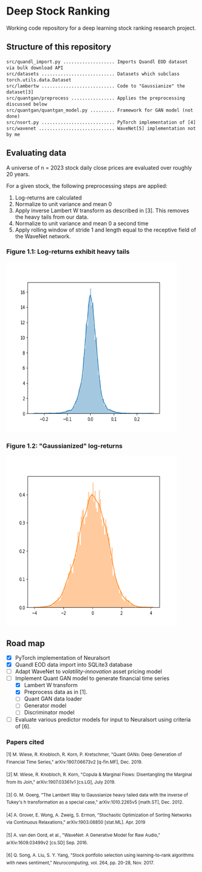 # Deep Stock Ranking

Working code repository for a deep learning stock ranking research project.

## Structure of this repository

```
src/quandl_import.py ................... Imports Quandl EOD dataset via bulk download API
src/datasets ........................... Datasets which subclass torch.utils.data.Dataset
src/lambertw ........................... Code to "Gaussianize" the dataset[3]
src/quantgan/preprocess ................ Applies the preprocessing discussed below
src/quantgan/quantgan_model.py ......... Framework for GAN model (not done)
src/nsort.py ........................... PyTorch implementation of [4]
src/wavenet ............................ WaveNet[5] implementation not by me
```



## Evaluating data

A universe of n = 2023 stock daily close prices are evaluated over roughly 20 years.

For a given stock, the following preprocessing steps are applied:

1. Log-returns are calculated
2. Normalize to unit variance and mean 0
3. Apply inverse Lambert W transform as described in [3]. This removes the heavy tails from our data.
4. Normalize to unit variance and mean 0 a second time
5. Apply rolling window of stride 1 and length equal to the receptive field of the WaveNet network.

### Figure 1.1: Log-returns exhibit heavy tails

<img src="figures/figure1-1.png" width=450 height=450>

### Figure 1.2: "Gaussianized" log-returns

<img src="figures/figure1-2.png" width=450 height=450>

## Road map

- [x] PyTorch implementation of Neuralsort
- [x] Quandl EOD data import into SQLite3 database
- [ ] Adapt WaveNet to *volatility-innovation* asset pricing model 
- [ ] Implement Quant GAN model to generate financial time series
  - [x] Lambert W transform
  - [x] Preprocess data as in [1].
  - [ ] Quant GAN data loader
  - [ ] Generator model
  - [ ] Discriminator model
- [ ] Evaluate various predictor models for input to Neuralsort using criteria of [6].

### Papers cited

<sup>[1] M. Wiese, R. Knobloch, R. Korn, P. Kretschmer, "Quant GANs: Deep Generation of Financial Time Series," arXiv:1907.06673v2 [q-fin.MF], Dec. 2019.</sup>

<sup>[2] M. Wiese, R. Knobloch, R. Korn, "Copula & Marginal Flows: Disentangling the Marginal from its Join," arXiv:1907.03361v1 [cs.LG], July 2019.</sup>

<sup>[3] G. M. Goerg, "The Lambert Way to Gaussianize heavy tailed data with the inverse of Tukey's h transformation as a special case," arXiv:1010.2265v5 [math.ST], Dec. 2012.</sup>

<sup>[4] A. Grover, E. Wong, A. Zweig, S. Ermon, "Stochastic Optimization of Sorting Networks via Continuous Relaxations," arXiv:1903.08850 [stat.ML]. Apr. 2019</sup>

<sup>[5] A. van den  Oord, et al., "WaveNet: A Generative Model for Raw Audio," arXiv:1609.03499v2 [cs.SD] Sep. 2016.</sup>

<sup>[6] Q. Song, A. Liu, S. Y. Yang, "Stock portfolio selection using learning-to-rank algorithms with news sentiment," *Neurocomputing*, vol. 264, pp. 20-28, Nov. 2017.</sup>

